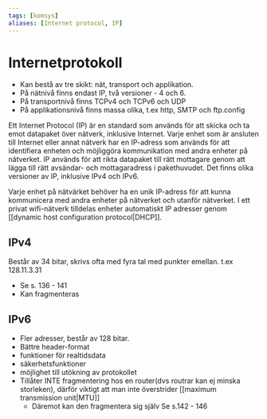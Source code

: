 ```yaml
---
tags: [komsys]
aliases: [Internet protocol, IP]
---
```

# Internetprotokoll
- Kan bestå av tre skikt: nät, transport och applikation. 
- På nätnivå finns endast IP, två versioner - 4 och 6.
- På transportnivå finns TCPv4 och TCPv6 och UDP
- På applikationsnivå finns massa olika, t.ex http, SMTP och ftp.config

Ett Internet Protocol (IP) är en standard som används för att skicka och ta emot datapaket över nätverk, inklusive Internet. Varje enhet som är ansluten till Internet eller annat nätverk har en IP-adress som används för att identifiera enheten och möjliggöra kommunikation med andra enheter på nätverket. IP används för att rikta datapaket till rätt mottagare genom att lägga till rätt avsändar- och mottagaradress i pakethuvudet. Det finns olika versioner av IP, inklusive IPv4 och IPv6.

Varje enhet på nätvärket behöver ha en unik IP-adress för att kunna kommunicera med andra enheter på nätverket och utanför nätverket. I ett privat wifi-nätverk tilldelas enheter automatiskt IP adresser genom [[dynamic host configuration protocol|DHCP]].

## IPv4
Består av 34 bitar, skrivs ofta med fyra tal med punkter emellan.  t.ex 128.11.3.31
- Se s. 136 - 141
- Kan fragmenteras

## IPv6
- Fler adresser, består av 128 bitar. 
- Bättre header-format
- funktioner för realtidsdata
- säkerhetsfunktioner
- möjlighet till utökning av protokollet
- Tillåter INTE fragmentering hos en router(dvs routrar kan ej minska storleken), därför viktigt att man inte överstrider [[maximum transmission unit|MTU]]
	- Däremot kan den fragmentera sig själv
Se s.142 - 146

